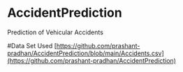 # AccidentPrediction
Prediction of Vehicular Accidents

#Data Set Used
[https://github.com/prashant-pradhan/AccidentPrediction/blob/main/Accidents.csv](https://github.com/prashant-pradhan/AccidentPrediction)
